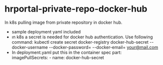 # hrportal-private-repo-docker-hub

In k8s pulling image from private repository in docker hub.

- sample deployment yaml included
- ın k8s a secret is needed for docker hub authentication. Use following command:
  kubectl create secret docker-registry docker-hub-secret --docker-username <username> --docker-password=<password> --docker-email= <your@mail.com>
- In deployment.yaml put this in the container spec part:
     imagePullSecrets:
      - name: docker-hub-secret
     

